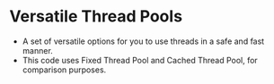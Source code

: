 # Versatile Thread Pools

* A set of versatile options for you to use threads in a safe and fast manner.
* This code uses Fixed Thread Pool and Cached Thread Pool, for comparison purposes.
